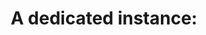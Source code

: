 ---
layout: answer
title: "A dedicated instance:"
blurb: "<p>A dedicated instance only runs on single-tenant hardware. This means the physically hardware that supports the EC2 instance will not concurrently run an"
quid: 0

---